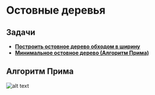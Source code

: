 # Остовные деревья

## Задачи 

- [**Построить остовное дерево обходом в ширину**](https://github.com/ShmakovVladimir/Contests/blob/main/test29/A.py)
- [**Минимальное остовное дерево (Алгоритм Прима)**](https://github.com/ShmakovVladimir/Contests/blob/main/test29/B.py)

## Алгоритм Прима

![alt text](https://github.com/ShmakovVladimir/Contests/blob/main/test29/Description%20/Prima.jpg)
